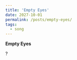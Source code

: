 ```yaml
---
title: 'Empty Eyes'
date: 2027-10-01
permalink: /posts/empty-eyes/
tags:
  - song
---
```


**Empty Eyes**

?